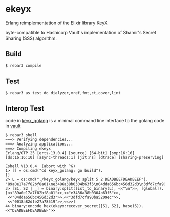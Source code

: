 # ekeyx

Erlang reimplementation of the Elixir library [KeyX](https://github.com/elcritch/keyx).

byte-compatible to Hashicorp Vault's implementation of Shamir's Secret Sharing (SSS) algorithm.

## Build

    $ rebar3 compile

## Test

    $ rebar3 as test do dialyzer,xref,fmt,ct,cover,lint

## Interop Test

code in [keyx_golang](./keyx_golang) is a minimal command line interface to the golang code in [vault](https://github.com/hashicorp/vault/) 

    $ rebar3 shell
    ===> Verifying dependencies...
    ===> Analyzing applications...
    ===> Compiling ekeyx
    Erlang/OTP 25 [erts-13.0.4] [source] [64-bit] [smp:16:16] [ds:16:16:10] [async-threads:1] [jit:ns] [dtrace] [sharing-preserving]
    
    Eshell V13.0.4  (abort with ^G)
    1> [] = os:cmd("cd keyx_golang; go build").
    []
    2> L = os:cmd("./keyx_golang/keyx split 5 2 DEADBEEFDEADBEEF").
    "89a0e17a7f82bf8a01\ne3486a38b0304b63f5\n04dda656bc456d32d3\n3dfd7cfa90ba5209ec\n0018a82dfe27a78519\n"
    3> [S1, S2 | _] = binary:split(list_to_binary(L), <<"\n">>, [global]).
    [<<"89a0e17a7f82bf8a01">>,<<"e3486a38b0304b63f5">>,
     <<"04dda656bc456d32d3">>,<<"3dfd7cfa90ba5209ec">>,
     <<"0018a82dfe27a78519">>,<<>>]
    4> binary:encode_hex(ekeyx:recover_secret([S1, S2], base16)).
    <<"DEADBEEFDEADBEEF">>
